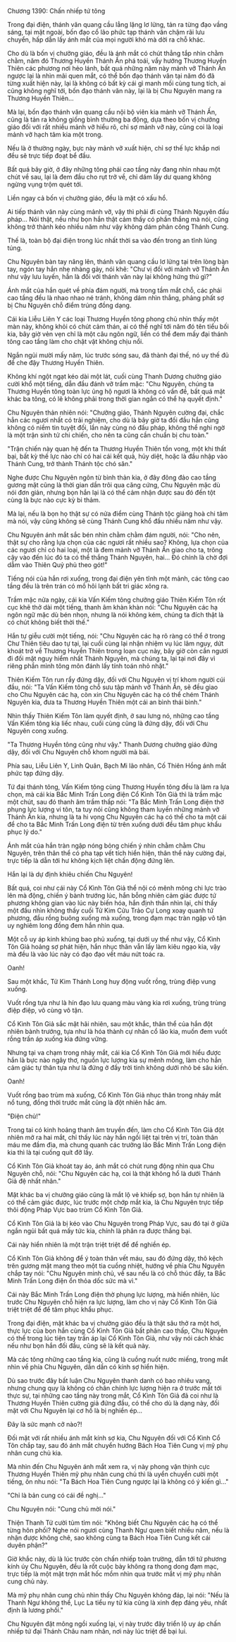 




Chương 1390: Chấn nhiếp tứ tông


Trong đại điện, thánh văn quang cầu lẳng lặng lơ lửng, tản ra từng đạo vầng sáng, tại mặt ngoài, bốn đạo cổ lão phức tạp thánh văn chậm rãi lưu chuyển, hấp dẫn lấy ánh mắt của mọi người khó mà dời ra chỗ khác.

Cho dù là bốn vị chưởng giáo, đều là ánh mắt có chút thẳng tắp nhìn chằm chằm, năm đó Thương Huyền Thánh Ấn phá toái, vẩy hướng Thương Huyền Thiên các phương nơi hẻo lánh, bất quá những năm này mảnh vỡ Thánh Ấn ngược lại là nhìn mãi quen mắt, có thể bốn đạo thánh văn tại năm đó đã từng xuất hiện này, lại là không có bất kỳ cái gì manh mối cùng tung tích, ai cũng không nghĩ tới, bốn đạo thánh văn này, lại là bị Chu Nguyên mang ra Thương Huyền Thiên...

Mà lại, bốn đạo thánh văn quang cầu nội bộ viên kia mảnh vỡ Thánh Ấn, cũng là tản ra không giống bình thường ba động, dựa theo bốn vị chưởng giáo đối với rất nhiều mảnh vỡ hiểu rõ, chỉ sợ mảnh vỡ này, cũng coi là loại mảnh vỡ hạch tâm kia một trong.

Nếu là ở thường ngày, bực này mảnh vỡ xuất hiện, chỉ sợ thế lực khắp nơi đều sẽ trực tiếp đoạt bể đầu.

Bất quá bây giờ, ở đây những tông phái cao tầng này đang nhìn nhau một chút về sau, lại là đem đầu cho rụt trở về, chỉ dám lấy dư quang không ngừng vụng trộm quét tới.

Liền ngay cả bốn vị chưởng giáo, đều là mặt có xấu hổ.

Ai tiếp thánh văn này cùng mảnh vỡ, vậy thì phải đi cùng Thánh Nguyên đấu pháp... Nói thật, nếu như bọn hắn thật cảm thấy có phần thắng mà nói, cũng không trở thành kéo nhiều năm như vậy không dám phản công Thánh Cung.

Thế là, toàn bộ đại điện trong lúc nhất thời sa vào đến trong an tĩnh lúng túng.

Chu Nguyên bàn tay nâng lên, thánh văn quang cầu lơ lửng tại trên lòng bàn tay, ngón tay hắn nhẹ nhàng gảy, nói khẽ: "Chư vị đối với mảnh vỡ Thánh Ấn như vậy lưu luyến, hẳn là đối với thánh văn này lại không hứng thú gì?"

Ánh mắt của hắn quét về phía đám người, mà trong tầm mắt chỗ, các phái cao tầng đều là nhao nhao né tránh, không dám nhìn thẳng, phảng phất sợ bị Chu Nguyên chỗ điểm trúng đồng dạng.

Cái kia Liễu Liên Y các loại Thương Huyền tông phong chủ nhìn thấy một màn này, không khỏi có chút cảm thán, ai có thể nghĩ tới năm đó tên tiểu bối kia, bây giờ vẻn vẹn chỉ là một câu ngôn ngữ, liền có thể đem mấy đại thánh tông cao tầng làm cho chật vật không chịu nổi.

Ngắn ngủi mười mấy năm, lúc trước sóng sau, đã thành đại thế, nó uy thế đủ để che đậy Thương Huyền Thiên.

Không khí ngột ngạt kéo dài một lát, cuối cùng Thanh Dương chưởng giáo cười khổ một tiếng, dẫn đầu đánh vỡ trầm mặc: "Chu Nguyên, chúng ta Thương Huyền tông toàn lực ủng hộ ngươi là không có vấn đề, bất quá mặt khác ba tông, có lẽ không phải trong thời gian ngắn có thể hạ quyết định."

Chu Nguyên thản nhiên nói: "Chưởng giáo, Thánh Nguyên cường đại, chắc hẳn các ngươi nhất có trải nghiệm, cho dù là bây giờ ta đối đầu hắn cũng không có niềm tin tuyệt đối, lần này cùng nó đấu pháp, không thể nghi ngờ là một trận sinh tử chi chiến, cho nên ta cũng cần chuẩn bị chu toàn."

"Trận chiến này quan hệ đến ta Thương Huyền Thiên tồn vong, một khi thất bại, bất kỳ thế lực nào chỉ có hai cái kết quả, hủy diệt, hoặc là đầu nhập vào Thánh Cung, trở thành Thánh tộc chó săn."

Nghe được Chu Nguyên ngôn từ bình thản kia, ở đây đông đảo cao tầng gương mặt cũng là thời gian dần trôi qua căng cứng, Chu Nguyên mặc dù nói đơn giản, nhưng bọn hắn lại là có thể cảm nhận được sau đó đến tột cùng là bực nào cực kỳ bi thảm.

Mà lại, nếu là bọn họ thật sự có nửa điểm cùng Thánh tộc giảng hoà chi tâm mà nói, vậy cũng không sẽ cùng Thánh Cung khổ đấu nhiều năm như vậy.

Chu Nguyên ánh mắt sắc bén nhìn chằm chằm đám người, nói: "Cho nên, thật sự cho rằng lựa chọn của các ngươi rất nhiều sao? Không, lựa chọn của các ngươi chỉ có hai loại, một là đem mảnh vỡ Thánh Ấn giao cho ta, trông cậy vào đến lúc đó ta có thể thắng Thánh Nguyên, hai... Đó chính là chờ đợi dẫm vào Thiên Quỷ phủ theo gót!"

Tiếng nói của hắn rơi xuống, trong đại điện yên tĩnh một mảnh, các tông cao tầng đều là trên trán có mồ hôi lạnh bất tri giác xông ra.

Trầm mặc nửa ngày, cái kia Vấn Kiếm tông chưởng giáo Thiên Kiếm Tôn rốt cục khẽ thở dài một tiếng, thanh âm khàn khàn nói: "Chu Nguyên các hạ ngôn ngữ mặc dù bén nhọn, nhưng là nói không kém, chúng ta đích thật là có chút không biết thời thế."

Hắn tự giễu cười một tiếng, nói: "Chu Nguyên các hạ rõ ràng có thể ở trong Chư Thiên tiêu dao tự tại, lại cuối cùng lại nhận nhiệm vụ lúc lâm nguy, dứt khoát trở về Thương Huyền Thiên trong loạn cục này, bây giờ còn cần ngươi đi đối mặt nguy hiểm nhất Thánh Nguyên, mà chúng ta, lại tại nơi đây vì riêng phần mình tông môn đánh lấy tính toán nhỏ nhặt."

Thiên Kiếm Tôn run rẩy đứng dậy, đối với Chu Nguyên vị trí khom người cúi đầu, nói: "Ta Vấn Kiếm tông chỗ sưu tập mảnh vỡ Thánh Ấn, sẽ đều giao cho Chu Nguyên các hạ, còn xin Chu Nguyên các hạ có thể chém Thánh Nguyên kia, đưa ta Thương Huyền Thiên một cái an bình thái bình."

Nhìn thấy Thiên Kiếm Tôn làm quyết định, ở sau lưng nó, những cao tầng Vấn Kiếm tông kia liếc nhau, cuối cùng cũng là đứng dậy, đối với Chu Nguyên cong xuống.

"Ta Thương Huyền tông cũng như vậy." Thanh Dương chưởng giáo đứng dậy, đối với Chu Nguyên chỗ khom người mà bái.

Phía sau, Liễu Liên Y, Linh Quân, Bạch Mi lão nhân, Cố Thiên Hồng ánh mắt phức tạp đứng dậy.

Tứ đại thánh tông, Vấn Kiếm tông cùng Thương Huyền tông đều là làm ra lựa chọn, mà cái kia Bắc Minh Trấn Long điện Cổ Kình Tôn Giả thì là trầm mặc một chút, sau đó thanh âm trầm thấp nói: "Ta Bắc Minh Trấn Long điện thờ phụng lực lượng vi tôn, ta tuy nói cũng không tham luyến những mảnh vỡ Thánh Ấn kia, nhưng là ta hi vọng Chu Nguyên các hạ có thể cho ta một cái để cho ta Bắc Minh Trấn Long điện từ trên xuống dưới đều tâm phục khẩu phục lý do."

Ánh mắt của hắn tràn ngập nóng bỏng chiến ý nhìn chằm chằm Chu Nguyên, trên thân thể có pha tạp vết tích hiển hiện, thân thể này cường đại, trực tiếp là dẫn tới hư không kịch liệt chấn động đứng lên.

Hắn lại là dự định khiêu chiến Chu Nguyên!

Bất quá, coi như cái này Cổ Kình Tôn Giả thể nội có mênh mông chi lực trào lên mà động, chiến ý bành trướng lúc, hắn bỗng nhiên cảm giác được tứ phương không gian vào lúc này biến hóa, hắn định thần nhìn lại, chỉ thấy một đầu nhìn không thấy cuối Tử Kim Cửu Trảo Cự Long xoay quanh tứ phương, đầu rồng buông xuống mà xuống, trong đạm mạc tràn ngập vô tận uy nghiêm long đồng đem hắn nhìn qua.

Một cỗ uy áp kinh khủng bao phủ xuống, tại dưới uy thế như vậy, Cổ Kình Tôn Giả hoảng sợ phát hiện, hắn nhục thân vẫn lấy làm kiêu ngạo kia, vậy mà đều là vào lúc này có đạo đạo vết máu nứt toác ra.

Oanh!

Sau một khắc, Tử Kim Thánh Long huy động vuốt rồng, trùng điệp vung xuống.

Vuốt rồng tựa như là hín đạo lưu quang màu vàng kia rơi xuống, trùng trùng điệp điệp, vô cùng vô tận.

Cổ Kình Tôn Giả sắc mặt hãi nhiên, sau một khắc, thân thể của hắn đột nhiên bành trướng, tựa như là hóa thành cự nhân cổ lão kia, muốn đem vuốt rồng trấn áp xuống kia đứng vững.

Nhưng tại va chạm trong nháy mắt, cái kia Cổ Kình Tôn Giả mới hiểu được hắn là bực nào ngây thơ, nguồn lực lượng kia sự mênh mông, làm cho hắn cảm giác tự thân tựa như là đứng ở đầy trời tinh không dưới nhỏ bé sâu kiến.

Oanh!

Vuốt rồng bao trùm mà xuống, Cổ Kình Tôn Giả nhục thân trong nháy mắt nổ tung, đồng thời trước mắt cũng là đột nhiên hắc ám.

"Điện chủ!"

Trong tai có kinh hoảng thanh âm truyền đến, làm cho Cổ Kình Tôn Giả đột nhiên mở ra hai mắt, chỉ thấy lúc này hắn ngồi liệt tại trên vị trí, toàn thân máu me đầm đìa, mà chung quanh các trưởng lão Bắc Minh Trấn Long điện kia thì là tại cuống quít đỡ lấy.

Cổ Kình Tôn Giả khoát tay áo, ánh mắt có chút rung động nhìn qua Chu Nguyên chỗ, nói: "Chu Nguyên các hạ, coi là thật không hổ là dưới Thánh Giả đệ nhất nhân."

Mặt khác ba vị chưởng giáo cũng là mắt lộ vẻ khiếp sợ, bọn hắn tự nhiên là có thể cảm giác được, lúc trước một chớp mắt kia, là Chu Nguyên trực tiếp thôi động Pháp Vực bao trùm Cổ Kình Tôn Giả.

Cổ Kình Tôn Giả là bị kéo vào Chu Nguyên trong Pháp Vực, sau đó tại ở giữa ngắn ngủi bất quá mấy tức kia, chính là phân ra được thắng bại.

Cái này hiển nhiên là một trận triệt triệt để để nghiền ép.

Cổ Kình Tôn Giả không để ý toàn thân vết máu, sau đó đứng dậy, thô kệch trên gương mặt mang theo một tia cuồng nhiệt, hướng về phía Chu Nguyên chắp tay nói: "Chu Nguyên minh chủ, về sau nếu là có chỗ thúc đẩy, ta Bắc Minh Trấn Long điện ổn thỏa dốc sức mà vì."

Cái này Bắc Minh Trấn Long điện thờ phụng lực lượng, mà hiển nhiên, lúc trước Chu Nguyên chỗ hiện ra lực lượng, làm cho vị này Cổ Kình Tôn Giả triệt triệt để để tâm phục khẩu phục.

Trong đại điện, mặt khác ba vị chưởng giáo đều là thật sâu thở ra một hơi, thực lực của bọn hắn cùng Cổ Kình Tôn Giả bất phân cao thấp, Chu Nguyên có thể trong lúc tiện tay trấn áp lại Cổ Kình Tôn Giả, như vậy nói cách khác nếu như bọn hắn đối đầu, cũng sẽ là kết quả này.

Mà các tông những cao tầng kia, cũng là cuồng nuốt nước miếng, trong mắt nhìn về phía Chu Nguyên, dần dần có kính sợ hiển hiện.

Dù sao trước đây bất luận Chu Nguyên thanh danh có bao nhiêu vang, nhưng chung quy là không có chân chính lực lượng hiện ra ở trước mắt tới thực sự, tại những cao tầng này trong mắt, Cổ Kình Tôn Giả đã coi như là Thương Huyền Thiên cường giả đứng đầu, có thể cho dù là dạng này, đối mặt với Chu Nguyên lại cơ hồ là bị nghiền ép...

Đây là sức mạnh cỡ nào?!

Đối mặt với rất nhiều ánh mắt kính sợ kia, Chu Nguyên đối với Cổ Kình Cổ Tôn chắp tay, sau đó ánh mắt chuyển hướng Bách Hoa Tiên Cung vị mỹ phụ nhân cung chủ kia.

Mà nhìn đến Chu Nguyên ánh mắt xem ra, vị này phong vận thịnh cực Thương Huyền Thiên mỹ phụ nhân cung chủ thì là uyển chuyển cười một tiếng, ôn nhu nói: "Ta Bách Hoa Tiên Cung ngược lại là không có ý kiến gì..."

"Chỉ là bản cung có cái đề nghị..."

Chu Nguyên nói: "Cung chủ mời nói."

Thiện Thanh Tử cười tủm tỉm nói: "Không biết Chu Nguyên các hạ có thể từng hôn phối? Nghe nói ngươi cùng Thanh Ngư quen biết nhiều năm, nếu là nhận được không chê, sao không cùng ta Bách Hoa Tiên Cung kết cái duyên phận?"

Giờ khắc này, dù là lúc trước còn chấn nhiếp toàn trường, dẫn tới tứ phương kính úy Chu Nguyên, đều là rốt cuộc bày không ra thong dong đạm mạc, trực tiếp là một mặt trợn mắt hốc mồm nhìn qua trước mắt vị mỹ phụ nhân cung chủ này.

Mà mỹ phụ nhân cung chủ nhìn thấy Chu Nguyên không đáp, lại nói: "Nếu là Thanh Ngư không thể, Lục La tiểu ny tử kia cũng là xinh đẹp đáng yêu, nhất định là lương phối."

Chu Nguyên đặt mông ngồi xuống lại, vị này trước đây triển lộ uy áp chấn nhiếp tứ đại Thánh Châu nam nhân, nơi này lúc triệt để bại lui.




